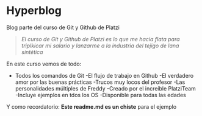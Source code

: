# Hyperblog
Blog parte del curso de Git y Github de Platzi
> *El curso de Git y Github de Platzi es lo que me hacia flata para triplkicar mi salario y lanzarme a la industria del tejigo de lana sintética*

En este curso vemos de todo:
- Todos los comandos de Git
-El flujo de trabajo en Github
-El verdadero amor por las buenas prácticas
-Trucos muy locos del profesor
-Las personalidades múltiples de Freddy
-Creado por el increíble PlatziTeam
-Incluye ejemplos en tdos los OS
-Disponible para todas las edades

Y como recordatorio: **Este readme.md es un chiste** para el ejemplo
